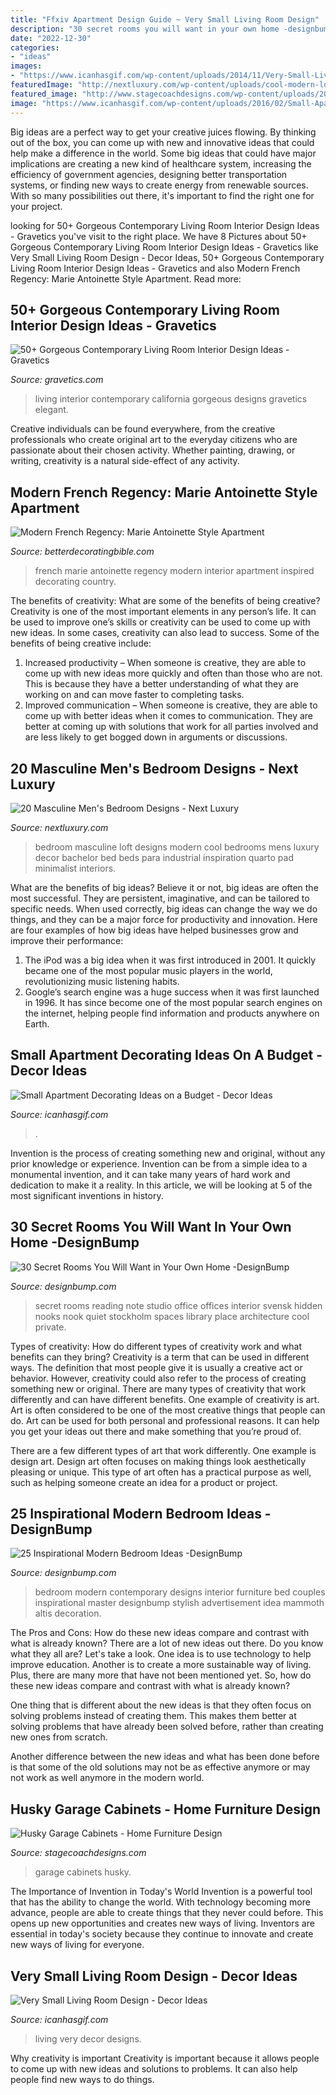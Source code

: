 ```yaml
---
title: "Ffxiv Apartment Design Guide ~ Very Small Living Room Design"
description: "30 secret rooms you will want in your own home -designbump"
date: "2022-12-30"
categories:
- "ideas"
images:
- "https://www.icanhasgif.com/wp-content/uploads/2014/11/Very-Small-Living-Room-Design.jpg"
featuredImage: "http://nextluxury.com/wp-content/uploads/cool-modern-loft-mens-bedrooms.jpg"
featured_image: "http://www.stagecoachdesigns.com/wp-content/uploads/2015/12/Husky-Garage-Cabinets.jpg"
image: "https://www.icanhasgif.com/wp-content/uploads/2016/02/Small-Apartment-Decorating-Ideas-on-a-Budget.jpg"
---
```



Big ideas are a perfect way to get your creative juices flowing. By thinking out of the box, you can come up with new and innovative ideas that could help make a difference in the world. Some big ideas that could have major implications are creating a new kind of healthcare system, increasing the efficiency of government agencies, designing better transportation systems, or finding new ways to create energy from renewable sources. With so many possibilities out there, it's important to find the right one for your project.

	

		
looking for 50+ Gorgeous Contemporary Living Room Interior Design Ideas - Gravetics you've visit to the right place. We have 8 Pictures about 50+ Gorgeous Contemporary Living Room Interior Design Ideas - Gravetics like Very Small Living Room Design - Decor Ideas, 50+ Gorgeous Contemporary Living Room Interior Design Ideas - Gravetics and also Modern French Regency: Marie Antoinette Style Apartment. Read more:
		
    
## 50+ Gorgeous Contemporary Living Room Interior Design Ideas - Gravetics

<img loading=lazy src="https://www.gravetics.com/wp-content/uploads/2016/11/Interior-Design-Ideas-Pictures.jpg" onerror="this.onerror=null;this.src='https://tse4.mm.bing.net/th?id=OIP.4xYzu8k-_bhrVeX-6PeBGAHaJ4&amp;pid=15.1';" alt="50+ Gorgeous Contemporary Living Room Interior Design Ideas - Gravetics">

_Source: gravetics.com_

>living interior contemporary california gorgeous designs gravetics elegant. 

	

Creative individuals can be found everywhere, from the creative professionals who create original art to the everyday citizens who are passionate about their chosen activity. Whether painting, drawing, or writing, creativity is a natural side-effect of any activity.

    
## Modern French Regency: Marie Antoinette Style Apartment

<img loading=lazy src="http://betterdecoratingbible.com/wp-content/uploads/2011/07/Modern-french-regency-style-interior-design-marie-antoinette-apartment-1.jpg" onerror="this.onerror=null;this.src='https://tse2.mm.bing.net/th?id=OIP.AeyxJofF2_Urrq8y6PQxSwHaKu&amp;pid=15.1';" alt="Modern French Regency: Marie Antoinette Style Apartment">

_Source: betterdecoratingbible.com_

>french marie antoinette regency modern interior apartment inspired decorating country. 

	

The benefits of creativity: What are some of the benefits of being creative?
Creativity is one of the most important elements in any person’s life. It can be used to improve one’s skills or creativity can be used to come up with new ideas. In some cases, creativity can also lead to success. Some of the benefits of being creative include: 
1. Increased productivity – When someone is creative, they are able to come up with new ideas more quickly and often than those who are not. This is because they have a better understanding of what they are working on and can move faster to completing tasks. 
2. Improved communication – When someone is creative, they are able to come up with better ideas when it comes to communication. They are better at coming up with solutions that work for all parties involved and are less likely to get bogged down in arguments or discussions. 

    
## 20 Masculine Men&#039;s Bedroom Designs - Next Luxury

<img loading=lazy src="http://nextluxury.com/wp-content/uploads/cool-modern-loft-mens-bedrooms.jpg" onerror="this.onerror=null;this.src='https://tse1.mm.bing.net/th?id=OIP.PpxvYBfrHRC80qXGzsxAQwAAAA&amp;pid=15.1';" alt="20 Masculine Men&#039;s Bedroom Designs - Next Luxury">

_Source: nextluxury.com_

>bedroom masculine loft designs modern cool bedrooms mens luxury decor bachelor bed beds para industrial inspiration quarto pad minimalist interiors. 

	

What are the benefits of big ideas?
Believe it or not, big ideas are often the most successful. They are persistent, imaginative, and can be tailored to specific needs. When used correctly, big ideas can change the way we do things, and they can be a major force for productivity and innovation. Here are four examples of how big ideas have helped businesses grow and improve their performance: 
1. The iPod was a big idea when it was first introduced in 2001. It quickly became one of the most popular music players in the world, revolutionizing music listening habits. 
2. Google’s search engine was a huge success when it was first launched in 1996. It has since become one of the most popular search engines on the internet, helping people find information and products anywhere on Earth. 

    
## Small Apartment Decorating Ideas On A Budget - Decor Ideas

<img loading=lazy src="https://www.icanhasgif.com/wp-content/uploads/2016/02/Small-Apartment-Decorating-Ideas-on-a-Budget.jpg" onerror="this.onerror=null;this.src='https://tse4.mm.bing.net/th?id=OIP.EH6QN1629zbmN7Y05uVWkQHaJ1&amp;pid=15.1';" alt="Small Apartment Decorating Ideas on a Budget - Decor Ideas">

_Source: icanhasgif.com_

>. 

	

Invention is the process of creating something new and original, without any prior knowledge or experience. Invention can be from a simple idea to a monumental invention, and it can take many years of hard work and dedication to make it a reality. In this article, we will be looking at 5 of the most significant inventions in history.

    
## 30 Secret Rooms You Will Want In Your Own Home -DesignBump

<img loading=lazy src="https://cdn.designbump.com/wp-content/uploads/2014/09/secret-rooms-interior-design-30.jpg" onerror="this.onerror=null;this.src='https://tse1.mm.bing.net/th?id=OIP.4wCSOGc6xdz2tqKhT9AnawHaJ4&amp;pid=15.1';" alt="30 Secret Rooms You Will Want in Your Own Home -DesignBump">

_Source: designbump.com_

>secret rooms reading note studio office offices interior svensk hidden nooks nook quiet stockholm spaces library place architecture cool private. 

	

Types of creativity: How do different types of creativity work and what benefits can they bring?
Creativity is a term that can be used in different ways. The definition that most people give it is usually a creative act or behavior. However, creativity could also refer to the process of creating something new or original. There are many types of creativity that work differently and can have different benefits. 
One example of creativity is art. Art is often considered to be one of the most creative things that people can do. Art can be used for both personal and professional reasons. It can help you get your ideas out there and make something that you’re proud of. 

There are a few different types of art that work differently. One example is design art. Design art often focuses on making things look aesthetically pleasing or unique. This type of art often has a practical purpose as well, such as helping someone create an idea for a product or project.

    
## 25 Inspirational Modern Bedroom Ideas -DesignBump

<img loading=lazy src="https://designbump.com/wp-content/uploads/2015/07/Modern-Contemporary-Bedroom-Furniture-Design-Ideas-for-Couples.jpg" onerror="this.onerror=null;this.src='https://tse2.mm.bing.net/th?id=OIP.RpbMZxwKn5hYA_1C8kbcWQHaE8&amp;pid=15.1';" alt="25 Inspirational Modern Bedroom Ideas -DesignBump">

_Source: designbump.com_

>bedroom modern contemporary designs interior furniture bed couples inspirational master designbump stylish advertisement idea mammoth altis decoration. 

	

The Pros and Cons: How do these new ideas compare and contrast with what is already known?
There are a lot of new ideas out there. Do you know what they all are? Let's take a look. 
One idea is to use technology to help improve education. Another is to create a more sustainable way of living. Plus, there are many more that have not been mentioned yet. So, how do these new ideas compare and contrast with what is already known?

One thing that is different about the new ideas is that they often focus on solving problems instead of creating them. This makes them better at solving problems that have already been solved before, rather than creating new ones from scratch. 

Another difference between the new ideas and what has been done before is that some of the old solutions may not be as effective anymore or may not work as well anymore in the modern world.

    
## Husky Garage Cabinets - Home Furniture Design

<img loading=lazy src="http://www.stagecoachdesigns.com/wp-content/uploads/2015/12/Husky-Garage-Cabinets.jpg" onerror="this.onerror=null;this.src='https://tse1.mm.bing.net/th?id=OIP.UUxcnHL1Wgv3lpHJBMeJRAHaFj&amp;pid=15.1';" alt="Husky Garage Cabinets - Home Furniture Design">

_Source: stagecoachdesigns.com_

>garage cabinets husky. 

	

The Importance of Invention in Today's World
Invention is a powerful tool that has the ability to change the world. With technology becoming more advance, people are able to create things that they never could before. This opens up new opportunities and creates new ways of living. Inventors are essential in today's society because they continue to innovate and create new ways of living for everyone.

    
## Very Small Living Room Design - Decor Ideas

<img loading=lazy src="https://www.icanhasgif.com/wp-content/uploads/2014/11/Very-Small-Living-Room-Design.jpg" onerror="this.onerror=null;this.src='https://tse2.mm.bing.net/th?id=OIP.evV6CaRUxoMenNX05lGQGgHaLH&amp;pid=15.1';" alt="Very Small Living Room Design - Decor Ideas">

_Source: icanhasgif.com_

>living very decor designs. 

	

Why creativity is important
Creativity is important because it allows people to come up with new ideas and solutions to problems. It can also help people find new ways to do things.

